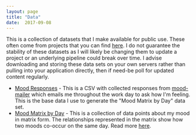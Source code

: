 ```yaml
---
layout: page
title: "Data"
date:  2017-09-08
---
```


This is a collection of datasets that I make available for public use.
These often come from projects that you can find [here](/projects).
I do not guarantee the stability of these datasets as I will likely be changing them to update a project or an underlying pipeline could break over time.
I advise downloading and storing these data sets on your own servers rather than pulling into your application directly, then if need-be poll for updated content regularly.

<ul class='data-sets'>
  <li class='data-set-listing'>
    <a class='title' href='http://apps.msull92.com/data/mood/responses.csv'>Mood Responses</a> - This is a CSV with collected responses from <a href="https://github.com/msull92/mood-mailer">mood-mailer</a> which emails me throughout the work day to ask how I'm feeling. This is the base data I use to generate the "Mood Matrix by Day" data set.
  </li>
  <li class='data-set-listing'>
    <a class='title' href='http://apps.msull92.com/data/mood-matrix/co-occurrence-map.json'>Mood Matrix by Day</a> - This is a collection of data points about my mood in matrix form. The relationships represented in the matrix show how two moods co-occur on the same day. Read more <a href="/projects/mood_co-occurrence">here</a>.
  </li>
</ul>
